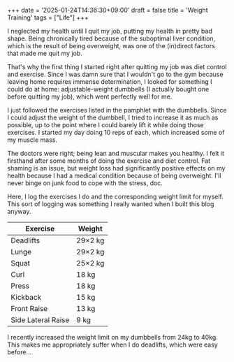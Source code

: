 +++
date = '2025-01-24T14:36:30+09:00'
draft = false
title = 'Weight Training'
tags = ["Life"]
+++

I neglected my health until I quit my job, putting my health in pretty bad shape. Being chronically tired because of the suboptimal liver condition, which is the result of being overweight, was one of the (in)direct factors that made me quit my job.

That's why the first thing I started right after quitting my job was diet control and exercise. Since I was damn sure that I wouldn't go to the gym because leaving home requires immense determination, I looked for something I could do at home: adjustable-weight dumbbells (I actually bought one before quitting my job), which went perfectly well for me.

I just followed the exercises listed in the pamphlet with the dumbbells. Since I could adjust the weight of the dumbbell, I tried to increase it as much as possible, up to the point where I could barely lift it while doing those exercises. I started my day doing 10 reps of each, which increased some of my muscle mass.

The doctors were right; being lean and muscular makes you healthy. I felt it firsthand after some months of doing the exercise and diet control. Fat shaming is an issue, but weight loss had significantly positive effects on my health because I had a medical condition because of being overweight. I'll never binge on junk food to cope with the stress, doc.

Here, I log the exercises I do and the corresponding weight limit for myself. This sort of logging was something I really wanted when I built this blog anyway.


| Exercise | Weight |
| ---- | ---- |
| Deadlifts | 29×2 kg |
| Lunge | 29×2 kg |
| Squat| 25×2 kg |
| Curl | 18 kg |
| Press | 18 kg |
| Kickback | 15 kg |
| Front Raise | 13 kg |
| Side Lateral Raise | 9 kg |

I recently increased the weight limit on my dumbbells from 24kg to 40kg. This makes me appropriately suffer when I do deadlifts, which were easy before...